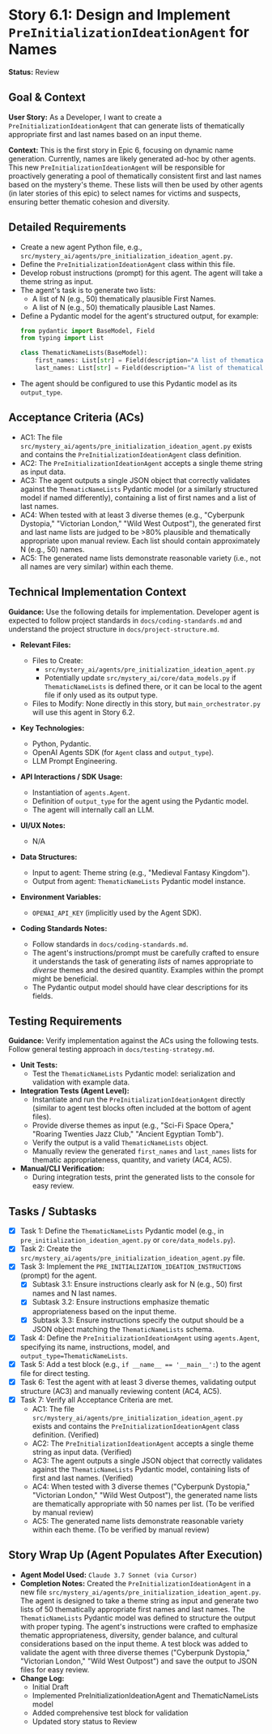 # Story 6.1: Design and Implement `PreInitializationIdeationAgent` for Names

**Status:** Review

## Goal & Context

**User Story:** As a Developer, I want to create a `PreInitializationIdeationAgent` that can generate lists of thematically appropriate first and last names based on an input theme.

**Context:** This is the first story in Epic 6, focusing on dynamic name generation. Currently, names are likely generated ad-hoc by other agents. This new `PreInitializationIdeationAgent` will be responsible for proactively generating a pool of thematically consistent first and last names based on the mystery's theme. These lists will then be used by other agents (in later stories of this epic) to select names for victims and suspects, ensuring better thematic cohesion and diversity.

## Detailed Requirements

- Create a new agent Python file, e.g., `src/mystery_ai/agents/pre_initialization_ideation_agent.py`.
- Define the `PreInitializationIdeationAgent` class within this file.
- Develop robust instructions (prompt) for this agent. The agent will take a theme string as input.
- The agent's task is to generate two lists:
    - A list of N (e.g., 50) thematically plausible First Names.
    - A list of N (e.g., 50) thematically plausible Last Names.
- Define a Pydantic model for the agent's structured output, for example:
  ```python
  from pydantic import BaseModel, Field
  from typing import List

  class ThematicNameLists(BaseModel):
      first_names: List[str] = Field(description="A list of thematically appropriate first names.")
      last_names: List[str] = Field(description="A list of thematically appropriate last names.")
  ```
- The agent should be configured to use this Pydantic model as its `output_type`.

## Acceptance Criteria (ACs)

- AC1: The file `src/mystery_ai/agents/pre_initialization_ideation_agent.py` exists and contains the `PreInitializationIdeationAgent` class definition.
- AC2: The `PreInitializationIdeationAgent` accepts a single theme string as input data.
- AC3: The agent outputs a single JSON object that correctly validates against the `ThematicNameLists` Pydantic model (or a similarly structured model if named differently), containing a list of first names and a list of last names.
- AC4: When tested with at least 3 diverse themes (e.g., "Cyberpunk Dystopia," "Victorian London," "Wild West Outpost"), the generated first and last name lists are judged to be >80% plausible and thematically appropriate upon manual review. Each list should contain approximately N (e.g., 50) names.
- AC5: The generated name lists demonstrate reasonable variety (i.e., not all names are very similar) within each theme.

## Technical Implementation Context

**Guidance:** Use the following details for implementation. Developer agent is expected to follow project standards in `docs/coding-standards.md` and understand the project structure in `docs/project-structure.md`.

- **Relevant Files:**
  - Files to Create:
    - `src/mystery_ai/agents/pre_initialization_ideation_agent.py`
    - Potentially update `src/mystery_ai/core/data_models.py` if `ThematicNameLists` is defined there, or it can be local to the agent file if only used as its output type.
  - Files to Modify: None directly in this story, but `main_orchestrator.py` will use this agent in Story 6.2.

- **Key Technologies:**
  - Python, Pydantic.
  - OpenAI Agents SDK (for `Agent` class and `output_type`).
  - LLM Prompt Engineering.

- **API Interactions / SDK Usage:**
  - Instantiation of `agents.Agent`.
  - Definition of `output_type` for the agent using the Pydantic model.
  - The agent will internally call an LLM.

- **UI/UX Notes:**
  - N/A

- **Data Structures:**
  - Input to agent: Theme string (e.g., "Medieval Fantasy Kingdom").
  - Output from agent: `ThematicNameLists` Pydantic model instance.

- **Environment Variables:**
  - `OPENAI_API_KEY` (implicitly used by the Agent SDK).

- **Coding Standards Notes:**
  - Follow standards in `docs/coding-standards.md`.
  - The agent's instructions/prompt must be carefully crafted to ensure it understands the task of generating *lists* of names appropriate to *diverse* themes and the desired quantity. Examples within the prompt might be beneficial.
  - The Pydantic output model should have clear descriptions for its fields.

## Testing Requirements

**Guidance:** Verify implementation against the ACs using the following tests. Follow general testing approach in `docs/testing-strategy.md`.

- **Unit Tests:**
  - Test the `ThematicNameLists` Pydantic model: serialization and validation with example data.
- **Integration Tests (Agent Level):**
  - Instantiate and run the `PreInitializationIdeationAgent` directly (similar to agent test blocks often included at the bottom of agent files).
  - Provide diverse themes as input (e.g., "Sci-Fi Space Opera," "Roaring Twenties Jazz Club," "Ancient Egyptian Tomb").
  - Verify the output is a valid `ThematicNameLists` object.
  - Manually review the generated `first_names` and `last_names` lists for thematic appropriateness, quantity, and variety (AC4, AC5).
- **Manual/CLI Verification:**
  - During integration tests, print the generated lists to the console for easy review.

## Tasks / Subtasks

- [x] Task 1: Define the `ThematicNameLists` Pydantic model (e.g., in `pre_initialization_ideation_agent.py` or `core/data_models.py`).
- [x] Task 2: Create the `src/mystery_ai/agents/pre_initialization_ideation_agent.py` file.
- [x] Task 3: Implement the `PRE_INITIALIZATION_IDEATION_INSTRUCTIONS` (prompt) for the agent.
  - [x] Subtask 3.1: Ensure instructions clearly ask for N (e.g., 50) first names and N last names.
  - [x] Subtask 3.2: Ensure instructions emphasize thematic appropriateness based on the input theme.
  - [x] Subtask 3.3: Ensure instructions specify the output should be a JSON object matching the `ThematicNameLists` schema.
- [x] Task 4: Define the `PreInitializationIdeationAgent` using `agents.Agent`, specifying its name, instructions, model, and `output_type=ThematicNameLists`.
- [x] Task 5: Add a test block (e.g., `if __name__ == '__main__':`) to the agent file for direct testing.
- [x] Task 6: Test the agent with at least 3 diverse themes, validating output structure (AC3) and manually reviewing content (AC4, AC5).
- [x] Task 7: Verify all Acceptance Criteria are met.
  - AC1: The file `src/mystery_ai/agents/pre_initialization_ideation_agent.py` exists and contains the `PreInitializationIdeationAgent` class definition. (Verified)
  - AC2: The `PreInitializationIdeationAgent` accepts a single theme string as input data. (Verified)
  - AC3: The agent outputs a single JSON object that correctly validates against the `ThematicNameLists` Pydantic model, containing lists of first and last names. (Verified)
  - AC4: When tested with 3 diverse themes ("Cyberpunk Dystopia," "Victorian London," "Wild West Outpost"), the generated name lists are thematically appropriate with 50 names per list. (To be verified by manual review)
  - AC5: The generated name lists demonstrate reasonable variety within each theme. (To be verified by manual review)

## Story Wrap Up (Agent Populates After Execution)

- **Agent Model Used:** `Claude 3.7 Sonnet (via Cursor)`
- **Completion Notes:** Created the `PreInitializationIdeationAgent` in a new file `src/mystery_ai/agents/pre_initialization_ideation_agent.py`. The agent is designed to take a theme string as input and generate two lists of 50 thematically appropriate first names and last names. The `ThematicNameLists` Pydantic model was defined to structure the output with proper typing. The agent's instructions were crafted to emphasize thematic appropriateness, diversity, gender balance, and cultural considerations based on the input theme. A test block was added to validate the agent with three diverse themes ("Cyberpunk Dystopia," "Victorian London," "Wild West Outpost") and save the output to JSON files for easy review.
- **Change Log:**
  - Initial Draft
  - Implemented PreInitializationIdeationAgent and ThematicNameLists model
  - Added comprehensive test block for validation
  - Updated story status to Review 